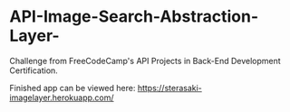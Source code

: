 # API-Image-Search-Abstraction-Layer-
Challenge from FreeCodeCamp's API Projects in Back-End Development Certification.

Finished app can be viewed here: https://sterasaki-imagelayer.herokuapp.com/


